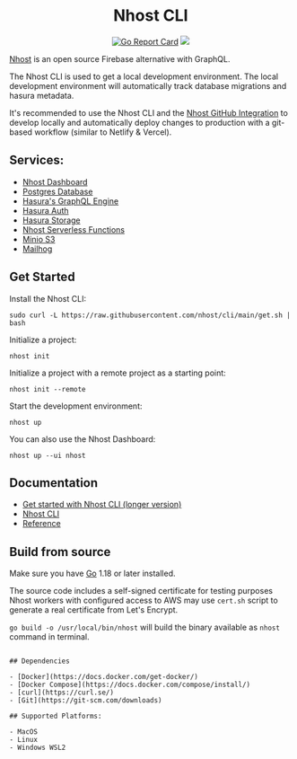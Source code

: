 <div align="center">
  <h1>Nhost CLI</h1>
</div>

<div align="center">

[![Go Report Card](https://goreportcard.com/badge/github.com/nhost/cli)](https://goreportcard.com/report/github.com/nhost/cli)
<a href="https://twitter.com/nhost" target="_blank" rel="noopener noreferrer">
<img src="https://img.shields.io/twitter/follow/nhost?style=social" />
</a>

</div>

[Nhost](http://nhost.io) is an open source Firebase alternative with GraphQL.

The Nhost CLI is used to get a local development environment. The local development environment will automatically track database migrations and hasura metadata.

It's recommended to use the Nhost CLI and the [Nhost GitHub Integration](https://docs.nhost.io/platform/github-integration) to develop locally and automatically deploy changes to production with a git-based workflow (similar to Netlify & Vercel).

## Services:

- [Nhost Dashboard](https://github.com/nhost/nhost/tree/main/dashboard)
- [Postgres Database](https://www.postgresql.org/)
- [Hasura's GraphQL Engine](https://github.com/hasura/graphql-engine)
- [Hasura Auth](https://github.com/nhost/hasura-auth)
- [Hasura Storage](https://github.com/nhost/hasura-storage)
- [Nhost Serverless Functions](https://github.com/nhost/functions)
- [Minio S3](https://github.com/minio/minio)
- [Mailhog](https://github.com/mailhog/MailHog)

## Get Started

Install the Nhost CLI:

```
sudo curl -L https://raw.githubusercontent.com/nhost/cli/main/get.sh | bash
```

Initialize a project:

```
nhost init
```

Initialize a project with a remote project as a starting point:

```
nhost init --remote
```

Start the development environment:

```
nhost up
```

You can also use the Nhost Dashboard:

```
nhost up --ui nhost
```

## Documentation

- [Get started with Nhost CLI (longer version)](https://docs.nhost.io/platform/overview/get-started-with-nhost-cli)
- [Nhost CLI](https://docs.nhost.io/platform/cli)
- [Reference](https://docs.nhost.io/reference/cli)

## Build from source
Make sure you have [Go](https://golang.org/doc/install) 1.18 or later installed.

The source code includes a self-signed certificate for testing purposes 
Nhost workers with configured access to AWS may use `cert.sh` script to generate a real certificate from Let's Encrypt.

`go build -o /usr/local/bin/nhost` will build the binary available as `nhost` command in terminal.

```

## Dependencies

- [Docker](https://docs.docker.com/get-docker/)
- [Docker Compose](https://docs.docker.com/compose/install/)
- [curl](https://curl.se/)
- [Git](https://git-scm.com/downloads)

## Supported Platforms:

- MacOS
- Linux
- Windows WSL2
